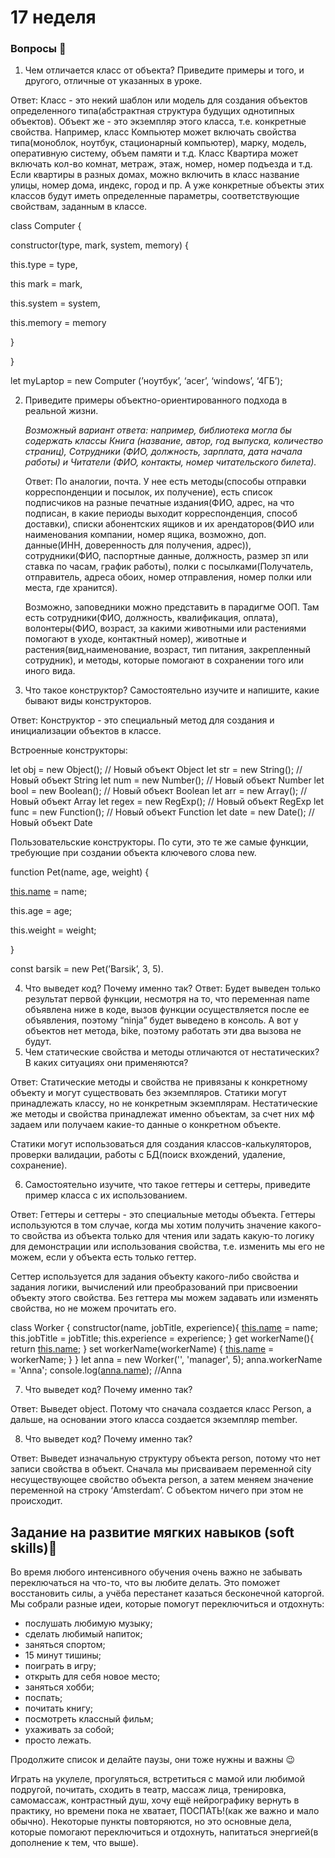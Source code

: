 # 17 неделя

### Вопросы 💎

1. Чем отличается класс от объекта? Приведите примеры и того, и другого, отличные от указанных в уроке.

Ответ: Класс - это некий шаблон или модель для создания объектов определенного типа(абстрактная структура будущих однотипных объектов). Объект же - это экземпляр этого класса, т.е. конкретные свойства. Например, класс Компьютер может включать свойства типа(моноблок, ноутбук, стационарный компьютер), марку, модель, оперативную систему, объем памяти и т.д. Класс Квартира может включать кол-во комнат, метраж, этаж, номер, номер подъезда и т.д. Если квартиры в разных домах, можно включить в класс название улицы, номер дома, индекс, город и пр. А уже конкретные объекты этих классов будут иметь определенные параметры, соответствующие свойствам, заданным в классе.

class Computer {

constructor(type, mark, system, memory) {

this.type = type,

this mark = mark,

this.system = system,

this.memory = memory

}

}

let myLaptop = new Computer (’ноутбук’, ‘acer’, ‘windows’, ‘4ГБ’);

2. Приведите примеры объектно-ориентированного подхода в реальной жизни. 
    
    *Возможный вариант ответа: например, библиотека могла бы содержать классы Книга (название, автор, год выпуска, количество страниц), Сотрудники (ФИО, должность, зарплата, дата начала работы) и Читатели (ФИО, контакты, номер читательского билета).*
    
    Ответ: По аналогии, почта. У нее есть методы(способы отправки корреспонденции и посылок, их получение), есть список подписчиков на разные печатные издания(ФИО, адрес, на что подписан, в какие периоды выходит корреспонденция, способ доставки), списки абонентских ящиков и их арендаторов(ФИО или наименования компании, номер ящика, возможно, доп. данные(ИНН, доверенность для получения, адрес)), сотрудники(ФИО, паспортные данные, должность, размер зп или ставка по часам, график работы), полки с посылками(Получатель, отправитель, адреса обоих, номер отправления, номер полки или места, где хранится).
    
    Возможно, заповедники можно представить в парадигме ООП. Там есть сотрудники(ФИО, должность, квалификация, оплата), волонтеры(ФИО, возраст, за какими животными или растениями помогают в уходе, контактный номер), животные и растения(вид,наименование, возраст, тип питания, закрепленный сотрудник), и методы, которые помогают в сохранении того или иного вида.
    
3. Что такое конструктор? Самостоятельно изучите и напишите, какие бывают виды конструкторов.

Ответ: Конструктор - это специальный метод для создания и инициализации объектов в классе. 

Встроенные конструкторы:

let obj = new Object();    // Новый объект Object
let str = new String();    // Новый объект String
let num = new Number();    // Новый объект Number
let bool = new Boolean();   // Новый объект Boolean
let arr = new Array();     // Новый объект Array
let regex = new RegExp();    // Новый объект RegExp
let func = new Function();  // Новый объект Function
let date = new Date();      // Новый объект Date

Пользовательские конструкторы. По сути, это те же самые функции, требующие при создании объекта ключевого слова new.

function Pet(name, age, weight) {

[this.name](http://this.name) = name;

this.age = age;

this.weight = weight;

}

const barsik = new Pet(’Barsik’, 3, 5).

4. Что выведет код? Почему именно так?
Ответ: Будет выведен только результат первой функции, несмотря на то, что переменная name объявлена ниже в коде, вызов функции осуществляется после ее объявления, поэтому “ninja” будет выведено в консоль. А вот у объектов нет метода, bike, поэтому работать эти два вызова не будут.
5. Чем статические свойства и методы отличаются от нестатических? В каких ситуациях они применяются?

Ответ: Статические методы и свойства не привязаны к конкретному объекту и могут существовать без экземпляров. Статики могут принадлежать классу, но не конкретным экземплярам. Нестатические же методы и свойства принадлежат именно объектам, за счет них мф задаем или получаем какие-то данные о конкретном объекте.

Статики могут использоваться для создания классов-калькуляторов, проверки валидации, работы с БД(поиск вхождений, удаление, сохранение).

6. Самостоятельно изучите, что такое геттеры и сеттеры, приведите пример класса с их использованием.

Ответ: Геттеры и сеттеры - это специальные методы объекта. Геттеры используются в том случае, когда мы хотим получить значение какого-то свойства из объекта только для чтения или задать какую-то логику для демонстрации или использования свойства, т.е. изменить мы его не можем, если у объекта есть только геттер. 

Сеттер используется для задания объекту какого-либо свойства и задания логики, вычислений или преобразований при присвоении объекту этого свойства. Без геттера мы можем задавать или изменять свойства, но не можем прочитать его.

class Worker {
constructor(name, jobTitle, experience){
[this.name](http://this.name/) = name;
this.jobTitle = jobTitle;
this.experience = experience;
}
get workerName(){
return [this.name](http://this.name/);
}
set workerName(workerName) {
[this.name](http://this.name/) = workerName;
}
}
let anna = new Worker('', 'manager', 5);
anna.workerName = 'Anna';
console.log([anna.name](http://anna.name/)); //Anna

7. Что выведет код? Почему именно так?

Ответ: Выведет object. Потому что сначала создается класс Person, а дальше, на основании этого класса создается экземпляр member.

8. Что выведет код? Почему именно так?

Ответ: Выведет изначальную структуру объекта person, потому что нет записи свойства в объект. Сначала мы присваиваем переменной  city несуществующее свойство объекта person, а затем меняем значение переменной на строку ‘Amsterdam’. С объектом ничего при этом не происходит.

## Задание на развитие мягких навыков (soft skills)🔮

Во время любого интенсивного обучения очень важно не забывать переключаться на что-то, что вы любите делать. Это поможет восстановить силы, а учёба перестанет казаться бесконечной каторгой. Мы собрали разные идеи, которые помогут переключиться и отдохнуть:

- послушать любимую музыку;
- сделать любимый напиток;
- заняться спортом;
- 15 минут тишины;
- поиграть в игру;
- открыть для себя новое место;
- заняться хобби;
- поспать;
- почитать книгу;
- посмотреть классный фильм;
- ухаживать за собой;
- просто лежать.

Продолжите список и делайте паузы, они тоже нужны и важны 😉

Играть на укулеле, прогуляться, встретиться с мамой или любимой подругой, почитать, сходить в театр, массаж лица, тренировка, самомассаж, контрастный душ, хочу ещё нейрографику вернуть в практику, но времени пока не хватает,  ПОСПАТЬ!(как же важно и мало обычно). Некоторые пункты повторяются, но это основные дела, которые помогают переключиться и отдохнуть, напитаться энергией(в дополнение к тем, что выше).